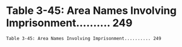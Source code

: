# Table 3-45: Area Names Involving Imprisonment.......... 249

```
Table 3-45: Area Names Involving Imprisonment.......... 249
```
